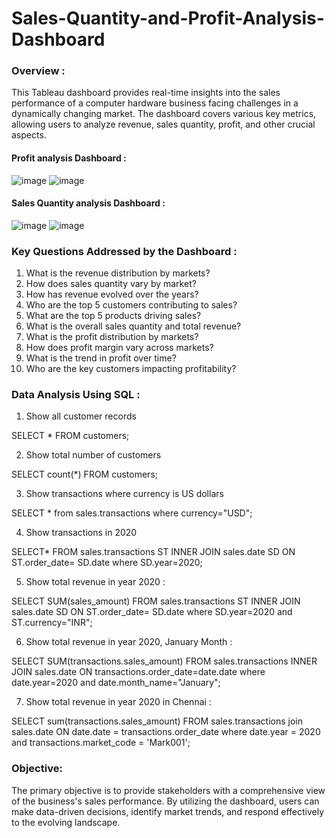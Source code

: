 # Sales-Quantity-and-Profit-Analysis-Dashboard
### Overview : 
This Tableau dashboard provides real-time insights into the sales performance of a computer hardware business facing challenges in a dynamically changing market. The dashboard covers various key metrics, allowing users to analyze revenue, sales quantity, profit, and other crucial aspects.
#### Profit analysis Dashboard : 
![image](https://github.com/ImaneMdn/Sales-Quantity-and-Profit-Analysis-Dashboard/assets/115882702/f36f4b7a-d2e5-4270-82af-7f8d7c8279e3)
![image](https://github.com/ImaneMdn/Sales-Quantity-and-Profit-Analysis-Dashboard/assets/115882702/02ee2162-2db6-466f-9b14-e66a798a997d)
#### Sales Quantity analysis Dashboard : 
![image](https://github.com/ImaneMdn/Sales-Quantity-and-Profit-Analysis-Dashboard/assets/115882702/ea608e75-a83a-42e3-984c-e50501353e63)
![image](https://github.com/ImaneMdn/Sales-Quantity-and-Profit-Analysis-Dashboard/assets/115882702/dac9e0fe-d629-481b-921e-40656aa48a62)

### Key Questions Addressed by the Dashboard :

1. What is the revenue distribution by markets?
2. How does sales quantity vary by market?
3. How has revenue evolved over the years?
4. Who are the top 5 customers contributing to sales?
5. What are the top 5 products driving sales?
6. What is the overall sales quantity and total revenue?
7. What is the profit distribution by markets?
8. How does profit margin vary across markets?
9. What is the trend in profit over time?
10. Who are the key customers impacting profitability?

### Data Analysis Using SQL : 

1. Show all customer records 

SELECT * FROM customers;

2. Show total number of customers

SELECT count(*) FROM customers;

3. Show transactions where currency is US dollars

SELECT * from sales.transactions where currency="USD";

4. Show transactions in 2020

SELECT* FROM sales.transactions ST
INNER JOIN sales.date SD ON ST.order_date= SD.date 
where SD.year=2020;

5. Show total revenue in year 2020 :
   
SELECT SUM(sales_amount) FROM sales.transactions ST
INNER JOIN sales.date SD ON ST.order_date= SD.date 
where SD.year=2020 and ST.currency="INR";

6. Show total revenue in year 2020, January Month :

SELECT SUM(transactions.sales_amount) FROM sales.transactions 
INNER JOIN sales.date ON transactions.order_date=date.date 
where date.year=2020 and date.month_name="January";

7. Show total revenue in year 2020 in Chennai :

SELECT sum(transactions.sales_amount) 
FROM sales.transactions
join sales.date ON date.date = transactions.order_date 
where date.year = 2020 and transactions.market_code = 'Mark001';

### Objective:
The primary objective is to provide stakeholders with a comprehensive view of the business's sales performance. By utilizing the dashboard, users can make data-driven decisions, identify market trends, and respond effectively to the evolving landscape.
